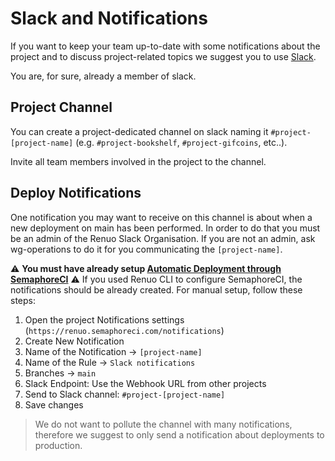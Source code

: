 # Slack and Notifications

If you want to keep your team up-to-date with some notifications about the project and to discuss project-related topics
we suggest you to use [Slack](https://renuo.slack.com/).

You are, for sure, already a member of slack.

## Project Channel

You can create a project-dedicated channel on slack naming it `#project-[project-name]` (e.g. `#project-bookshelf`,
`#project-gifcoins`, etc..).

Invite all team members involved in the project to the channel.

## Deploy Notifications

One notification you may want to receive on this channel is about when a new deployment on main has been performed. In
order to do that you must be an admin of the Renuo Slack Organisation. If you are not an admin, ask wg-operations to do
it for you communicating the `[project-name]`.

:warning: **You must have already setup [Automatic Deployment through SemaphoreCI](ruby_on_rails/configure_ci.md)** :warning:
If you used Renuo CLI to configure SemaphoreCI, the notifications should be already created. For manual setup, follow these steps:

1. Open the project Notifications settings (`https://renuo.semaphoreci.com/notifications`)
1. Create New Notification
1. Name of the Notification -> `[project-name]`
1. Name of the Rule -> `Slack notifications`
1. Branches -> `main`
1. Slack Endpoint: Use the Webhook URL from other projects
1. Send to Slack channel: `#project-[project-name]`
1. Save changes

> We do not want to pollute the channel with many notifications, therefore we suggest to only send a notification about
> deployments to production.
